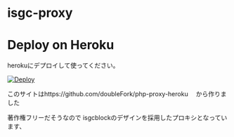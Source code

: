 # isgc-proxy
# Deploy on Heroku
herokuにデプロイして使ってください。


[![Deploy](https://www.herokucdn.com/deploy/button.svg)](https://heroku.com/deploy?template=https://github.com/herokuhabataku/isgc-proxy/tree/main)




このサイトはhttps://github.com/doubleFork/php-proxy-heroku　
から作りました


著作権フリーだそうなので
isgcblockのデザインを採用したプロキシとなっています、


